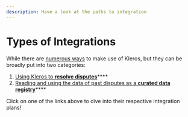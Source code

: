 ```yaml
---
description: Have a look at the paths to integration
---
```


# Types of Integrations

While there are [numerous ways](1.-dispute-resolution-integration-plan/use-cases/) to make use of Kleros, but they can be broadly put into two categories:

1. [Using Kleros to **resolve disputes**](1.-dispute-resolution-integration-plan/)****
2. [Reading and using the data of past disputes as a **curated data registry**](2.-read-only-integration-plan/)****

Click on one of the links above to dive into their respective integration plans!
